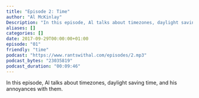 ```yaml
---
title: "Episode 2: Time"
author: "Al McKinlay"
Description: "In this episode, Al talks about timezones, daylight saving time, and his annoyances with them."
aliases: []
categories: []
date: 2017-09-29T00:00:00+01:00
episode: "01"
friendly: "time"
podcast: "https://www.rantswithal.com/episodes/2.mp3"
podcast_bytes: "23035819"
podcast_duration: "00:09:46"
---
```


In this episode, Al talks about timezones, daylight saving time, and his annoyances with them.